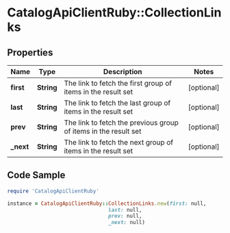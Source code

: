 # CatalogApiClientRuby::CollectionLinks

## Properties

Name | Type | Description | Notes
------------ | ------------- | ------------- | -------------
**first** | **String** | The link to fetch the first group of items in the result set | [optional] 
**last** | **String** | The link to fetch the last group of items in the result set | [optional] 
**prev** | **String** | The link to fetch the previous group of items in the result set | [optional] 
**_next** | **String** | The link to fetch the next group of items in the result set | [optional] 

## Code Sample

```ruby
require 'CatalogApiClientRuby'

instance = CatalogApiClientRuby::CollectionLinks.new(first: null,
                                 last: null,
                                 prev: null,
                                 _next: null)
```


